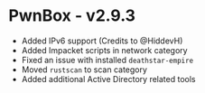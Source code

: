 # PwnBox - v2.9.3

- Added IPv6 support (Credits to @HiddevH)
- Added Impacket scripts in network category
- Fixed an issue with installed `deathstar-empire`
- Moved `rustscan` to scan category
- Added additional Active Directory related tools
